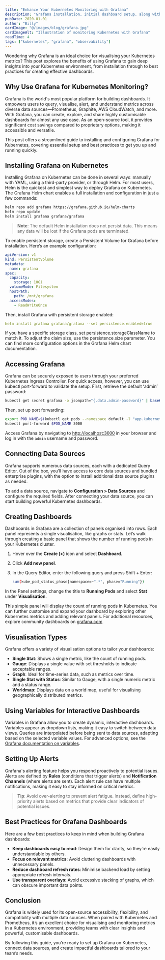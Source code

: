 ```yaml
---
title: "Enhance Your Kubernetes Monitoring with Grafana"
description: "Grafana installation, initial dashboard setup, along with some fundamentals and best practices."
pubDate: 2020-01-01
author: "Billy"
cardImage: "@/images/blog/grafana.jpg"
cardImageAlt: "Illustration of monitoring Kubernetes with Grafana"
readTime: 4
tags: ["kubernetes", "grafana", "observability"]
---
```


Wondering why Grafana is an ideal choice for visualising your Kubernetes metrics? This post explores the benefits of using Grafana to gain deep insights into your Kubernetes environment, from installation through to best practices for creating effective dashboards.

## Why Use Grafana for Kubernetes Monitoring?

Grafana is the world's most popular platform for building dashboards. It empowers users to query, visualise, alert, and understand metrics across diverse data sources—Prometheus, Graphite, AWS CloudWatch, and more. With Grafana, you can create, explore, and share highly customisable dashboards for almost any use case. As an open-source tool, it provides significant cost savings compared to proprietary options, making it accessible and versatile.

This post offers a streamlined guide to installing and configuring Grafana for Kubernetes, covering essential setup and best practices to get you up and running quickly.

## Installing Grafana on Kubernetes

Installing Grafana on Kubernetes can be done in several ways: manually with YAML, using a third-party provider, or through Helm. For most users, Helm is the quickest and simplest way to deploy Grafana on Kubernetes. The Grafana Helm chart enables a full installation and configuration in just a few commands:

```bash
helm repo add grafana https://grafana.github.io/helm-charts
helm repo update
helm install grafana grafana/grafana
```

> **Note**: The default Helm installation does not persist data. This means any data will be lost if the Grafana pods are terminated.

To enable persistent storage, create a Persistent Volume for Grafana before installation. Here’s an example configuration:

```yaml
apiVersion: v1
kind: PersistentVolume
metadata:
  name: grafana
spec:
  capacity:
    storage: 10Gi
  volumeMode: Filesystem
  hostPath:
    path: /mnt/grafana
  accessModes:
    - ReadWriteOnce
```

Then, install Grafana with persistent storage enabled:

```yaml
helm install grafana grafana/grafana --set persistence.enabled=true
```

If you have a specific storage class, set persistence.storageClassName to match it. To adjust the claim size, use the persistence.size parameter. You can find more configuration options in the Grafana Helm chart documentation.

## Accessing Grafana

Grafana can be securely exposed to users through your preferred Kubernetes Ingress Controller. For quick access, however, you can use kubectl port-forward to validate the setup. First, retrieve the default ‘admin’ password:

```bash
kubectl get secret grafana -o jsonpath="{.data.admin-password}" | base64 --decode
```

Then, set up port forwarding:

```bash
export POD_NAME=$(kubectl get pods --namespace default -l "app.kubernetes.io/name=grafana,app.kubernetes.io/instance=grafana" -o jsonpath="{.items[0].metadata.name}")
kubectl port-forward $POD_NAME 3000
```

Access Grafana by navigating to [http://localhost:3000](http://localhost:3000) in your browser and log in with the `admin` username and password.

## Connecting Data Sources

Grafana supports numerous data sources, each with a dedicated Query Editor. Out of the box, you’ll have access to core data sources and bundled enterprise plugins, with the option to install additional data source plugins as needed.

To add a data source, navigate to **Configuration > Data Sources** and configure the required fields. After connecting your data source, you can start building powerful Kubernetes dashboards.

## Creating Dashboards

Dashboards in Grafana are a collection of panels organised into rows. Each panel represents a single visualisation, like graphs or stats. Let’s walk through creating a basic panel that shows the number of running pods in your Kubernetes cluster.

1. Hover over the **Create (+)** icon and select **Dashboard**.
2. Click **Add new panel**.
3. In the Query Editor, enter the following query and press Shift + Enter:

   ```bash
   sum(kube_pod_status_phase{namespace=~".*", phase="Running"})
   ```

In the Panel settings, change the title to **Running Pods** and select **Stat** under **Visualisation**.

This simple panel will display the count of running pods in Kubernetes. You can further customise and expand your dashboard by exploring other Kubernetes metrics and adding relevant panels. For additional resources, explore community dashboards on [grafana.com](https://grafana.com/grafana/dashboards).

## Visualisation Types

Grafana offers a variety of visualisation options to tailor your dashboards:

- **Single Stat**: Shows a single metric, like the count of running pods.
- **Gauge**: Displays a single value with set thresholds to indicate acceptable ranges.
- **Graph**: Ideal for time-series data, such as metrics over time.
- **Single Stat with Status**: Similar to Gauge, with a single numeric metric and a status range.
- **Worldmap**: Displays data on a world map, useful for visualising geographically distributed metrics.

## Using Variables for Interactive Dashboards

Variables in Grafana allow you to create dynamic, interactive dashboards. Variables appear as dropdown lists, making it easy to switch between data views. Queries are interpolated before being sent to data sources, adapting based on the selected variable values. For advanced options, see the [Grafana documentation on variables](https://grafana.com/docs/grafana/latest/datasources/variables/).

## Setting Up Alerts

Grafana's alerting feature helps you respond proactively to potential issues. Alerts are defined by **Rules** (conditions that trigger alerts) and **Notification Channels** (where alerts are sent). Each alert rule can have multiple notifications, making it easy to stay informed on critical metrics.

> **Tip**: Avoid over-alerting to prevent alert fatigue. Instead, define high-priority alerts based on metrics that provide clear indicators of potential issues.

## Best Practices for Grafana Dashboards

Here are a few best practices to keep in mind when building Grafana dashboards:

- **Keep dashboards easy to read**: Design them for clarity, so they’re easily understandable by others.
- **Focus on relevant metrics**: Avoid cluttering dashboards with unnecessary panels.
- **Reduce dashboard refresh rates**: Minimise backend load by setting appropriate refresh intervals.
- **Use transparent overlays**: Avoid excessive stacking of graphs, which can obscure important data points.

## Conclusion

Grafana is widely used for its open-source accessibility, flexibility, and compatibility with multiple data sources. When paired with Kubernetes and Prometheus, it’s an excellent choice for visualising and monitoring metrics in a Kubernetes environment, providing teams with clear insights and powerful, customisable dashboards.

By following this guide, you’re ready to set up Grafana on Kubernetes, connect data sources, and create impactful dashboards tailored to your team’s needs.
